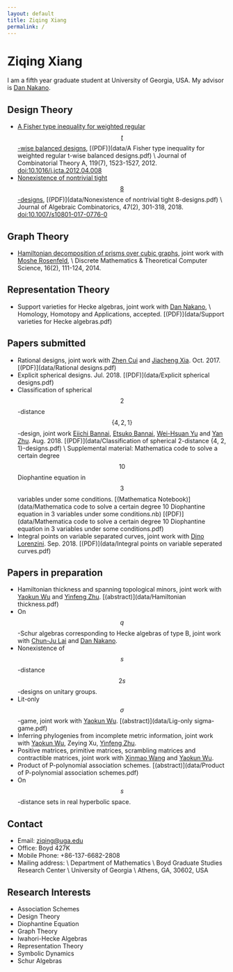 ```yaml
---
layout: default
title: Ziqing Xiang
permalink: /
---
```


# Ziqing Xiang
I am a fifth year graduate student at University of Georgia, USA. My advisor is [Dan Nakano](http://alpha.math.uga.edu/~nakano/).

## Design Theory
* [A Fisher type inequality for weighted regular $$t$$-wise balanced designs](http://www.sciencedirect.com/science/article/pii/S0097316512000714),
  [(PDF)](data/A Fisher type inequality for weighted regular t-wise balanced designs.pdf) \\
  Journal of Combinatorial Theory A, 119(7), 1523-1527, 2012. [doi:10.1016/j.jcta.2012.04.008](http://dx.doi.org/10.1016/j.jcta.2012.04.008)
* [Nonexistence of nontrivial tight $$8$$-designs](https://link.springer.com/article/10.1007/s10801-017-0776-0),
  [(PDF)](data/Nonexistence of nontrivial tight 8-designs.pdf) \\
  Journal of Algebraic Combinatorics, 47(2), 301-318, 2018. [doi:10.1007/s10801-017-0776-0](http://dx.doi.org/10.1007/s10801-017-0776-0)

## Graph Theory
* [Hamiltonian decomposition of prisms over cubic graphs](http://dmtcs.episciences.org/2079), joint work with [Moshe Rosenfeld](http://www.tacoma.washington.edu/techabout/profile.cfm?ID=303), \\
  Discrete Mathematics & Theoretical Computer Science, 16(2), 111-124, 2014.

## Representation Theory
* Support varieties for Hecke algebras, joint work with [Dan Nakano](http://alpha.math.uga.edu/~nakano/), \\
  Homology, Homotopy and Applications, accepted. [(PDF)](data/Support varieties for Hecke algebras.pdf)

## Papers submitted
* Rational designs, joint work with [Zhen Cui](http://math.sjtu.edu.cn/Showteacher.aspx?id=55&info_lb=98&flag=98) and [Jiacheng Xia](http://www.gu.se/english/about_the_university/staff/?languageId=100001&userId=xxiaji&departmentId=013006). Oct. 2017. [(PDF)](data/Rational designs.pdf)
* Explicit spherical designs. Jul. 2018. [(PDF)](data/Explicit spherical designs.pdf)
* Classification of spherical $$2$$-distance $$\{4, 2, 1\}$$-design, joint work [Eiichi Bannai](https://www.genealogy.math.ndsu.nodak.edu/id.php?id=11296), [Etsuko Bannai](https://www.genealogy.math.ndsu.nodak.edu/id.php?id=10669), [Wei-Hsuan Yu](http://users.math.msu.edu/users/weihsuan/) and [Yan Zhu](http://yanzhu.org/). Aug. 2018. [(PDF)](data/Classification of spherical 2-distance {4, 2, 1}-designs.pdf) \\
  Supplemental material: Mathematica code to solve a certain degree $$10$$ Diophantine equation in $$3$$ variables under some conditions. [(Mathematica Notebook)](data/Mathematica code to solve a certain degree 10 Diophantine equation in 3 variables under some conditions.nb) [(PDF)](data/Mathematica code to solve a certain degree 10 Diophantine equation in 3 variables under some conditions.pdf)
* Integral points on variable separated curves, joint work with [Dino Lorenzini](http://alpha.math.uga.edu/~lorenz/). Sep. 2018. [(PDF)](data/Integral points on variable seperated curves.pdf)

## Papers in preparation
* Hamiltonian thickness and spanning topological minors, joint work with [Yaokun Wu](http://math.sjtu.edu.cn/faculty/ykwu/) and [Yinfeng Zhu](http://zhuyinfeng.org/). [(abstract)](data/Hamiltonian thickness.pdf)
* On $$q$$-Schur algebras corresponding to Hecke algebras of type B, joint work with [Chun-Ju Lai](https://faculty.franklin.uga.edu/cjlai/) and [Dan Nakano](http://alpha.math.uga.edu/~nakano/).
* Nonexistence of $$s$$-distance $$2s$$-designs on unitary groups.
* Lit-only $$\sigma$$-game, joint work with [Yaokun Wu](http://math.sjtu.edu.cn/faculty/ykwu/). [(abstract)](data/Lig-only sigma-game.pdf)
* Inferring phylogenies from incomplete metric information, joint work with [Yaokun Wu](http://math.sjtu.edu.cn/faculty/ykwu/), Zeying Xu, [Yinfeng Zhu](http://zhuyinfeng.org/).
* Positive matrices, primitive matrices, scrambling matrices and contractible matrices, joint work with [Xinmao Wang](http://math.ustc.edu.cn/new/teachersinfo1.php?id=69) and [Yaokun Wu](http://math.sjtu.edu.cn/faculty/ykwu/).
* Product of P-polynomial association schemes. [(abstract)](data/Product of P-polynomial association schemes.pdf)
* On $$s$$-distance sets in real hyperbolic space.

## Contact
* Email: <ziqing@uga.edu>
* Office: Boyd 427K
* Mobile Phone: +86-137-6682-2808
* Mailing address: \\
Department of Mathematics \\
Boyd Graduate Studies Research Center \\
University of Georgia \\
Athens, GA, 30602, USA

## Research Interests
* Association Schemes
* Design Theory
* Diophantine Equation
* Graph Theory
* Iwahori-Hecke Algebras
* Representation Theory
* Symbolic Dynamics
* Schur Algebras